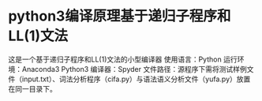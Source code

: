 # python3编译原理基于递归子程序和LL(1)文法
这是一个基于递归子程序和LL(1)文法的小型编译器
	使用语言：Python
	运行环境：Anaconda3 Python3
	编译器：Spyder
	文件路径：源程序下需将测试样例文件（input.txt）、词法分析程序（cifa.py）与语法语义分析文件（yufa.py）放置在同一目录下。
